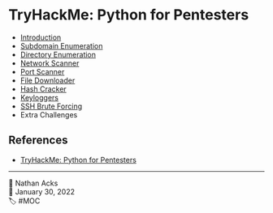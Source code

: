 # TryHackMe: Python for Pentesters

* [Introduction](../log/2022-02-01%20TryHackMe%20-%20Web%20Fundamentals%20(Supplements).md)
* [Subdomain Enumeration](../log/2022-02-01%20TryHackMe%20-%20Web%20Fundamentals%20(Supplements).md)
* [Directory Enumeration](../log/2022-02-01%20TryHackMe%20-%20Web%20Fundamentals%20(Supplements).md)
* [Network Scanner](../log/2022-02-01%20TryHackMe%20-%20Web%20Fundamentals%20(Supplements).md)
* [Port Scanner](../log/2022-02-01%20TryHackMe%20-%20Web%20Fundamentals%20(Supplements).md)
* [File Downloader](../log/2022-02-01%20TryHackMe%20-%20Web%20Fundamentals%20(Supplements).md)
* [Hash Cracker](../log/2022-02-01%20TryHackMe%20-%20Web%20Fundamentals%20(Supplements).md)
* [Keyloggers](../log/2022-02-01%20TryHackMe%20-%20Web%20Fundamentals%20(Supplements).md)
* [SSH Brute Forcing](../log/2022-02-01%20TryHackMe%20-%20Web%20Fundamentals%20(Supplements).md)
* Extra Challenges

## References

* [TryHackMe: Python for Pentesters](https://tryhackme.com/room/pythonforcybersecurity)

- - - -

👤 Nathan Acks  
📅 January 30, 2022  
🏷️ #MOC
